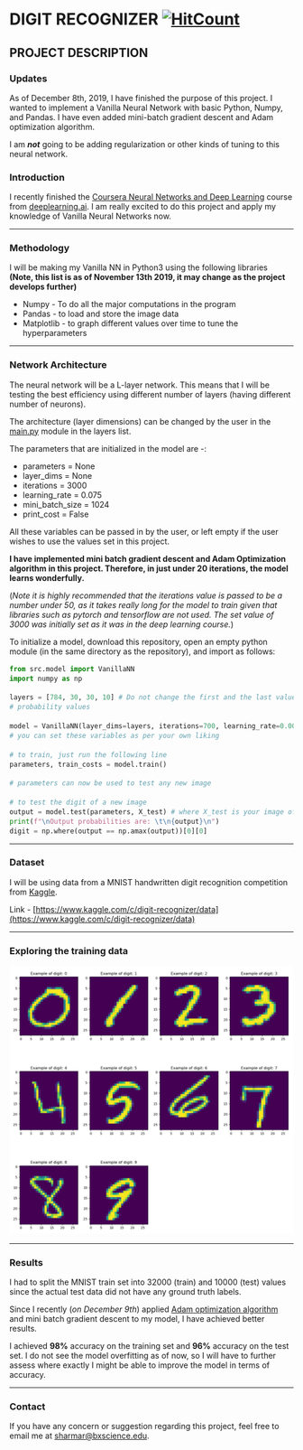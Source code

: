 # DIGIT RECOGNIZER [![HitCount](http://hits.dwyl.io/ramanshsharma2806/Digit-Recognizer.svg)](http://hits.dwyl.io/ramanshsharma2806/Digit-Recognizer)


## PROJECT DESCRIPTION

### Updates

As of December 8th, 2019, I have finished the purpose of this project. I wanted to implement a Vanilla Neural Network with basic Python, Numpy, and Pandas. I have even added mini-batch gradient descent and Adam optimization algorithm.

I am __*not*__ going to be adding regularization or other kinds of tuning to this neural network.

### Introduction


I recently finished the [Coursera Neural Networks and Deep Learning][1] course from [deeplearning.ai][2]. I am really excited to do this project and apply my knowledge of Vanilla Neural Networks now.

-------

### Methodology


I will be making my Vanilla NN in Python3 using the following libraries      **__(Note, this list is as of November 13th 2019, it may change as the project develops further)__**

* Numpy - To do all the major computations in the program
* Pandas - to load and store the image data
* Matplotlib - to graph different values over time to tune the hyperparameters


-------

### Network Architecture

The neural network will be a L-layer network. This means that I will be testing the best efficiency using different number of layers (having different number of neurons).

The architecture (layer dimensions) can be changed by the user in the [main.py](../master/src/main.py) module in the layers list.

The parameters that are initialized in the model are -:

- parameters = None 
- layer_dims = None 
- iterations = 3000
- learning_rate = 0.075
- mini_batch_size = 1024
- print_cost = False

All these variables can be passed in by the user, or left empty if the user wishes to use the values set in this project.

**I have implemented mini batch gradient descent and Adam Optimization algorithm in this project. Therefore, in just under 20 iterations, the model learns wonderfully.**

(*Note it is highly recommended that the iterations value is passed to be a number under 50, as it takes really long for the model to train given that libraries such as pytorch and tensorflow are not used. The set value of 3000 was initially set as it was in the deep learning course.*)



To initialize a model, download this repository, open an empty python module (in the same directory as the repository), and import as follows:


```python
from src.model import VanillaNN
import numpy as np

layers = [784, 30, 30, 10] # Do not change the first and the last values. 784 is the length of each image's pixel features and the output layer has 10 
# probability values

model = VanillaNN(layer_dims=layers, iterations=700, learning_rate=0.0025, print_cost=True)
# you can set these variables as per your own liking

# to train, just run the following line
parameters, train_costs = model.train()

# parameters can now be used to test any new image

# to test the digit of a new image
output = model.test(parameters, X_test) # where X_test is your image of length 784 pixel values
print(f"\nOutput probabilities are: \t\n{output}\n")
digit = np.where(output == np.amax(output))[0][0]
```

-------

### Dataset

I will be using data from a MNIST handwritten digit recognition competition from [Kaggle][3].

Link - [https://www.kaggle.com/c/digit-recognizer/data](https://www.kaggle.com/c/digit-recognizer/data)

-------

### Exploring the training data

![Digits from 0-9](digits.png?raw=true "Digits from 0-9")

-------

### Results

I had to split the MNIST train set into 32000 (train) and 10000 (test) values since the actual test data did not have any ground truth labels.

Since I recently (*on December 9th*) applied [Adam optimization algorithm][4] and mini batch gradient descent to my model, I have achieved better results.

I achieved **98%** accuracy on the training set and **96%** accuracy on the test set. I do not see the model overfitting as of now, so I will have to further assess where exactly I might be able to improve the model in terms of accuracy.


-------

### Contact

If you have any concern or suggestion regarding this project, feel free to email me at [sharmar@bxscience.edu](sharmar@bxscience.edu).



[1]: https://www.coursera.org/learn/neural-networks-deep-learning/
[2]: https://www.coursera.org/specializations/deep-learning?
[3]: https://www.kaggle.com/
[4]: https://arxiv.org/pdf/1412.6980.pdf
